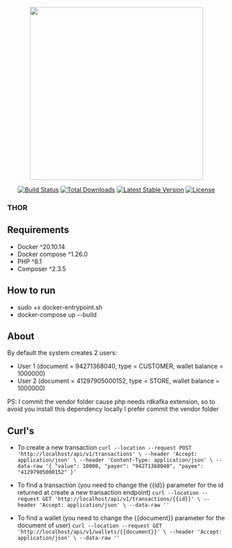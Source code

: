<p align="center"><a href="https://laravel.com" target="_blank"><img src="https://raw.githubusercontent.com/laravel/art/master/logo-lockup/5%20SVG/2%20CMYK/1%20Full%20Color/laravel-logolockup-cmyk-red.svg" width="400"></a></p>

<p align="center">
<a href="https://travis-ci.org/laravel/framework"><img src="https://travis-ci.org/laravel/framework.svg" alt="Build Status"></a>
<a href="https://packagist.org/packages/laravel/framework"><img src="https://img.shields.io/packagist/dt/laravel/framework" alt="Total Downloads"></a>
<a href="https://packagist.org/packages/laravel/framework"><img src="https://img.shields.io/packagist/v/laravel/framework" alt="Latest Stable Version"></a>
<a href="https://packagist.org/packages/laravel/framework"><img src="https://img.shields.io/packagist/l/laravel/framework" alt="License"></a>
</p>

### THOR

## Requirements
- Docker ^20.10.14
- Docker compose ^1.26.0
- PHP ^8.1
- Composer ^2.3.5

## How to run

- sudo +x docker-entrypoint.sh
- docker-compose up --build

## About
By default the system creates 2 users:
- User 1 (document = 94271368040, type = CUSTOMER, wallet balance = 1000000)
- User 2 (document = 41297905000152, type = STORE, wallet balance = 1000000)

PS: I commit the vendor folder cause php needs rdkafka extension, so to avoid you install this dependency locally I prefer commit the vendor folder

## Curl's

- To create a new transaction
`curl --location --request POST 'http://localhost/api/v1/transactions' \
--header 'Accept: application/json' \
--header 'Content-Type: application/json' \
--data-raw '{
    "value": 10000,
    "payer": "94271368040",
    "payee": "41297905000152"
}'`

- To find a transaction (you need to change the {{id}} parameter for the id returned at create a new transaction endpoint)
`curl --location --request GET 'http://localhost/api/v1/transactions/{{id}}' \
--header 'Accept: application/json' \
--data-raw ''`

- To find a wallet (you need to change the {{document}} parameter for the document of user)
`curl --location --request GET 'http://localhost/api/v1/wallets/{{document}}' \
--header 'Accept: application/json' \
--data-raw ''`